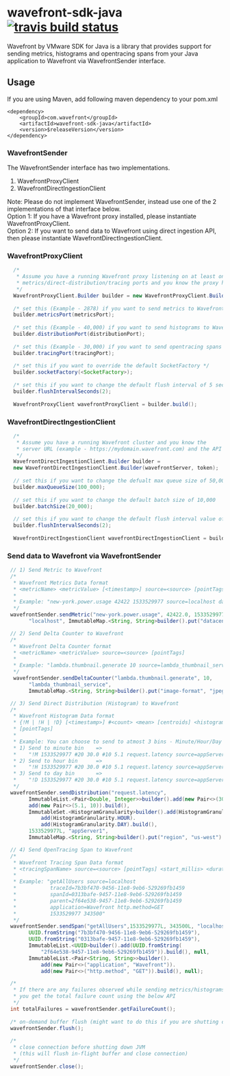 # wavefront-sdk-java [![travis build status](https://travis-ci.com/wavefrontHQ/wavefront-sdk-java.svg?branch=master)](https://travis-ci.com/wavefrontHQ/wavefront-sdk-java)

Wavefront by VMware SDK for Java is a library that provides support for sending metrics, histograms and opentracing spans from your Java application to Wavefront via WavefrontSender interface.

## Usage
If you are using Maven, add following maven dependency to your pom.xml
```
<dependency>
    <groupId>com.wavefront</groupId>
    <artifactId>wavefront-sdk-java</artifactId>
    <version>$releaseVersion</version>
</dependency>
```

### WavefrontSender
The WavefrontSender interface has two implementations.<br/>
1) WavefrontProxyClient
2) WavefrontDirectIngestionClient

Note: Please do not implement WavefrontSender, instead use one of the 2 implementations of that interface below.
<br/>
Option 1: If you have a Wavefront proxy installed, please instantiate WavefrontProxyClient.
<br/>
Option 2: If you want to send data to Wavefront using direct ingestion API, then please instantiate WavefrontDirectIngestionClient.
<br/> 

### WavefrontProxyClient
```java
  /*
   * Assume you have a running Wavefront proxy listening on at least one of 
   * metrics/direct-distribution/tracing ports and you know the proxy hostname
   */
  WavefrontProxyClient.Builder builder = new WavefrontProxyClient.Builder(proxyHost);
 
  /* set this (Example - 2878) if you want to send metrics to Wavefront */
  builder.metricsPort(metricsPort);
 
  /* set this (Example - 40,000) if you want to send histograms to Wavefront */
  builder.distributionPort(distributionPort);
 
  /* set this (Example - 30,000) if you want to send opentracing spans to Wavefront */
  builder.tracingPort(tracingPort);
 
  /* set this if you want to override the default SocketFactory */
  builder.socketFactory(<SocketFactory>);
  
  /* set this if you want to change the default flush interval of 5 seconds */
  builder.flushIntervalSeconds(2);
  
  WavefrontProxyClient wavefrontProxyClient = builder.build();
 ```
 
### WavefrontDirectIngestionClient
```java
  /*
   * Assume you have a running Wavefront cluster and you know the 
   * server URL (example - https://mydomain.wavefront.com) and the API token
   */
  WavefrontDirectIngestionClient.Builder builder = 
  new WavefrontDirectIngestionClient.Builder(wavefrontServer, token);
 
  // set this if you want to change the defualt max queue size of 50,000
  builder.maxQueueSize(100_000);
 
  // set this if you want to change the default batch size of 10,000
  builder.batchSize(20_000);
 
  // set this if you want to change the default flush interval value of 1 seconds
  builder.flushIntervalSeconds(2);
   
  WavefrontDirectIngestionClient wavefrontDirectIngestionClient = builder.build();
 ```
 
 ### Send data to Wavefront via WavefrontSender
 
 ```java
  // 1) Send Metric to Wavefront
  /*
   * Wavefront Metrics Data format
   * <metricName> <metricValue> [<timestamp>] source=<source> [pointTags]
   *
   * Example: "new-york.power.usage 42422 1533529977 source=localhost datacenter=dc1"
   */
  wavefrontSender.sendMetric("new-york.power.usage", 42422.0, 1533529977L,
        "localhost", ImmutableMap.<String, String>builder().put("datacenter", "dc1").build());

  // 2) Send Delta Counter to Wavefront     
  /*
   * Wavefront Delta Counter format
   * <metricName> <metricValue> source=<source> [pointTags]
   *
   * Example: "lambda.thumbnail.generate 10 source=lambda_thumbnail_service image-format=jpeg"
   */
   wavefrontSender.sendDeltaCounter("lambda.thumbnail.generate", 10,
        "lambda_thumbnail_service",
        ImmutableMap.<String, String>builder().put("image-format", "jpeg").build());

  // 3) Send Direct Distribution (Histogram) to Wavefront
  /*
   * Wavefront Histogram Data format
   * {!M | !H | !D} [<timestamp>] #<count> <mean> [centroids] <histogramName> source=<source> 
   * [pointTags]
   *
   * Example: You can choose to send to atmost 3 bins - Minute/Hour/Day
   * 1) Send to minute bin    =>    
   *    "!M 1533529977 #20 30.0 #10 5.1 request.latency source=appServer1 region=us-west"
   * 2) Send to hour bin      =>    
   *    "!H 1533529977 #20 30.0 #10 5.1 request.latency source=appServer1 region=us-west"
   * 3) Send to day bin       =>    
   *    "!D 1533529977 #20 30.0 #10 5.1 request.latency source=appServer1 region=us-west"
   */
  wavefrontSender.sendDistribution("request.latency", 
        ImmutableList.<Pair<Double, Integer>>builder().add(new Pair<>(30.0, 20)).
        add(new Pair<>(5.1, 10)).build(),
        ImmutableSet.<HistogramGranularity>builder().add(HistogramGranularity.MINUTE).
            add(HistogramGranularity.HOUR).
            add(HistogramGranularity.DAY).build(), 
        1533529977L, "appServer1",
        ImmutableMap.<String, String>builder().put("region", "us-west").build());

  // 4) Send OpenTracing Span to Wavefront
  /*
   * Wavefront Tracing Span Data format
   * <tracingSpanName> source=<source> [pointTags] <start_millis> <duration_milliseconds>
   *
   * Example: "getAllUsers source=localhost
   *           traceId=7b3bf470-9456-11e8-9eb6-529269fb1459
   *           spanId=0313bafe-9457-11e8-9eb6-529269fb1459
   *           parent=2f64e538-9457-11e8-9eb6-529269fb1459
   *           application=Wavefront http.method=GET
   *           1533529977 343500"
   */
  wavefrontSender.sendSpan("getAllUsers",1533529977L, 343500L, "localhost",
        UUID.fromString("7b3bf470-9456-11e8-9eb6-529269fb1459"),
        UUID.fromString("0313bafe-9457-11e8-9eb6-529269fb1459"),
        ImmutableList.<UUID>builder().add(UUID.fromString(
            "2f64e538-9457-11e8-9eb6-529269fb1459")).build(), null,
        ImmutableList.<Pair<String, String>>builder().
            add(new Pair<>("application", "Wavefront")).
            add(new Pair<>("http.method", "GET")).build(), null);

  /*
   * If there are any failures observed while sending metrics/histograms/tracing-spans above, 
   * you get the total failure count using the below API
   */
  int totalFailures = wavefrontSender.getFailureCount();
  
  /* on-demand buffer flush (might want to do this if you are shutting down your JVM) */
  wavefrontSender.flush();
  
  /*
   * close connection before shutting down JVM 
   * (this will flush in-flight buffer and close connection)
   */
  wavefrontSender.close();
```
